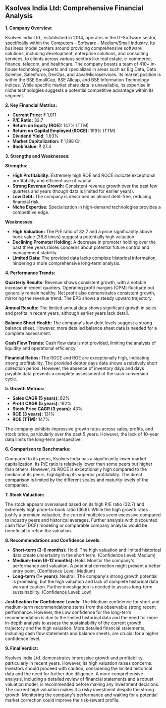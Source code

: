 ## Ksolves India Ltd: Comprehensive Financial Analysis

**1. Company Overview:**

Ksolves India Ltd., established in 2014, operates in the IT-Software sector, specifically within the Computers - Software - Medium/Small industry.  Its business model centers around providing comprehensive software solutions, including development, enterprise solutions, and consulting services, to clients across various sectors like real estate, e-commerce, finance, telecom, and healthcare.  The company boasts a team of 410+ in-house technology experts and specializes in areas such as Big Data, Data Science, Salesforce, DevOps, and Java/Microservices.  Its market position is within the BSE SmallCap, BSE Allcap, and BSE Information Technology indices.  While specific market share data is unavailable, its expertise in niche technologies suggests a potential competitive advantage within its segment.


**2. Key Financial Metrics:**

* **Current Price:** ₹ 1,011
* **P/E Ratio:** 32.7
* **Return on Equity (ROE):** 147% (TTM)
* **Return on Capital Employed (ROCE):** 199% (TTM)
* **Dividend Yield:** 1.93%
* **Market Capitalization:** ₹ 1,198 Cr.
* **Book Value:** ₹ 27.4


**3. Strengths and Weaknesses:**

**Strengths:**

* **High Profitability:** Extremely high ROE and ROCE indicate exceptional profitability and efficient use of capital.
* **Strong Revenue Growth:**  Consistent revenue growth over the past few quarters and years (though data is limited for earlier years).
* **Low Debt:** The company is described as almost debt-free, reducing financial risk.
* **Niche Expertise:** Specialization in high-demand technologies provides a competitive edge.


**Weaknesses:**

* **High Valuation:** The P/E ratio of 32.7 and a price significantly above book value (36.8 times) suggest a potentially high valuation.
* **Declining Promoter Holding:** A decrease in promoter holding over the past three years raises concerns about potential future control and management stability.
* **Limited Data:** The provided data lacks complete historical information, hindering a more comprehensive long-term analysis.


**4. Performance Trends:**

**Quarterly Results:**  Revenue shows consistent growth, with a notable increase in recent quarters. Operating profit margins (OPM) fluctuate but generally remain healthy.  Net profit also demonstrates consistent growth, mirroring the revenue trend.  The EPS shows a steady upward trajectory.

**Annual Results:** The limited annual data shows significant growth in sales and profits in recent years, although earlier years lack detail.

**Balance Sheet Health:**  The company's low debt levels suggest a strong balance sheet.  However, more detailed balance sheet data is needed for a complete assessment.

**Cash Flow Trends:**  Cash flow data is not provided, limiting the analysis of liquidity and operational efficiency.

**Financial Ratios:**  The ROCE and ROE are exceptionally high, indicating strong profitability.  The provided debtor days data shows a relatively short collection period.  However, the absence of inventory days and days payable data prevents a complete assessment of the cash conversion cycle.


**5. Growth Metrics:**

* **Sales CAGR (5 years):** 82%
* **Profit CAGR (5 years):** 192%
* **Stock Price CAGR (3 years):** 43%
* **ROE (3 years):** 131%
* **ROE (TTM):** 147%

The company exhibits impressive growth rates across sales, profits, and stock price, particularly over the past 5 years.  However, the lack of 10-year data limits the long-term perspective.


**6. Comparison to Benchmarks:**

Compared to its peers, Ksolves India has a significantly lower market capitalization.  Its P/E ratio is relatively lower than some peers but higher than others.  However, its ROCE is exceptionally high compared to the median of its peers, highlighting its superior profitability.  The direct comparison is limited by the different scales and maturity levels of the companies.


**7. Stock Valuation:**

The stock appears overvalued based on its high P/E ratio (32.7) and extremely high price-to-book ratio (36.8). While the high growth rates justify a premium valuation, the current multiples seem excessive compared to industry peers and historical averages.  Further analysis with discounted cash flow (DCF) modeling or comparable company analysis would be beneficial to refine the valuation.


**8. Recommendations and Confidence Levels:**

* **Short-term (3-6 months):** Hold.  The high valuation and limited historical data create uncertainty in the short term.  (Confidence Level: Medium)
* **Medium-term (6-12 months):** Hold.  Monitor the company's performance and valuation.  A potential correction might present a better entry point. (Confidence Level: Medium)
* **Long-term (1+ years):**  Neutral.  The company's strong growth potential is promising, but the high valuation and lack of complete historical data warrant caution.  Further investigation is needed to assess long-term sustainability. (Confidence Level: Low)


**Justification for Confidence Levels:** The Medium confidence for short and medium-term recommendations stems from the observable strong recent performance.  However, the Low confidence for the long-term recommendation is due to the limited historical data and the need for more in-depth analysis to assess the sustainability of the current growth trajectory and the high valuation.  More detailed financial statements, including cash flow statements and balance sheets, are crucial for a higher confidence level.


**9. Final Verdict:**

Ksolves India Ltd. demonstrates impressive growth and profitability, particularly in recent years.  However, its high valuation raises concerns.  Investors should proceed with caution, considering the limited historical data and the need for further due diligence.  A more comprehensive analysis, including a detailed review of financial statements and a robust valuation model, is recommended before making any investment decisions.  The current high valuation makes it a risky investment despite the strong growth.  Monitoring the company's performance and waiting for a potential market correction could improve the risk-reward profile.
